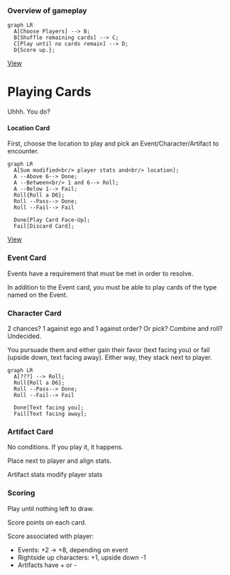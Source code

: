### Overview of gameplay
```mermaid
graph LR
  A[Choose Players] --> B;
  B[Shuffle remaining cards] --> C;
  C[Play until no cards remain] --> D;
  D{Score up.};
```
[View](https://mermaidjs.github.io/mermaid-live-editor/#/edit/eyJjb2RlIjoiZ3JhcGggTFJcbiAgQVtDaG9vc2UgUGxheWVyc10gLS0-IEI7XG4gIEJbU2h1ZmZsZSByZW1haW5pbmcgY2FyZHNdIC0tPiBDO1xuICBDW1BsYXkgdW50aWwgbm8gY2FyZHMgcmVtYWluXSAtLT4gRDtcbiAgRHtTY29yZSB1cC59OyIsIm1lcm1haWQiOnsidGhlbWUiOiJkZWZhdWx0In19)

# Playing Cards
Uhhh. You do?

#### Location Card
First, choose the location to play and pick an Event/Character/Artifact to encounter.
```mermaid
graph LR
  A[Sum modified<br/> player stats and<br/> location];
  A --Above 6--> Done;
  A --Between<br/> 1 and 6--> Roll;
  A --Below 1--> Fail;
  Roll{Roll a D6};
  Roll --Pass--> Done;
  Roll --Fail--> Fail

  Done[Play Card Face-Up];
  Fail[Discard Card];
```
[View](https://mermaidjs.github.io/mermaid-live-editor/#/edit/eyJjb2RlIjoiZ3JhcGggTFJcbiAgQVtTdW0gbW9kaWZpZWQ8YnIvPiBwbGF5ZXIgc3RhdHMgYW5kPGJyLz4gbG9jYXRpb25dO1xuICBBIC0tQWJvdmUgNi0tPiBEb25lO1xuICBBIC0tQmV0d2Vlbjxici8-IDEgYW5kIDYtLT4gUm9sbDtcbiAgQSAtLUJlbG93IDEtLT4gRmFpbDtcbiAgUm9sbHtSb2xsIGEgRDZ9O1xuICBSb2xsIC0tUGFzcy0tPiBEb25lO1xuICBSb2xsIC0tRmFpbC0tPiBGYWlsXG5cbiAgRG9uZVtQbGF5IENhcmQgRmFjZS1VcF07XG4gIEZhaWxbRGlzY2FyZCBDYXJkXTsiLCJtZXJtYWlkIjp7InRoZW1lIjoiZGVmYXVsdCJ9fQ)

### Event Card
Events have a requirement that must be met in order to resolve.

In addition to the Event card, you must be able to play cards of the type named on the Event.

### Character Card
2 chances? 1 against ego and 1 against order? Or pick?
Combine and roll? Undecided.

You pursuade them and either gain their favor (text facing you) or fail (upside down, text facing away). Either way, they stack next to player.

```mermaid
graph LR
  A[???] --> Roll;
  Roll{Roll a D6};
  Roll --Pass--> Done;
  Roll --Fail--> Fail

  Done[Text facing you];
  Fail[Text facing away];
```

### Artifact Card
No conditions. If you play it, it happens.

Place next to player and align stats.

Artifact stats modify player stats


### Scoring
Play until nothing left to draw.

Score points on each card.

Score associated with player:
* Events: +2 -> +8, depending on event
* Rightside up characters: +1, upside down -1
* Artifacts have + or -